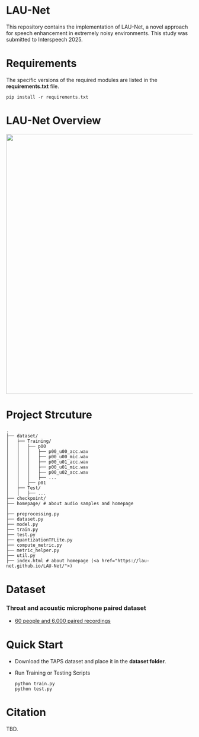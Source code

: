 # LAU-Net
This repository contains the implementation of LAU-Net, a novel approach for speech enhancement in extremely noisy environments. This study was submitted to Interspeech 2025.

# Requirements
The specific versions of the required modules are listed in the **requirements.txt** file.

    
    pip install -r requirements.txt
    

# LAU-Net Overview
<p align="center" >
	<img src="https://github.com/yonghunsong/LAU-Net/blob/main/figure.PNG" width="700">
</p>

# Project Strcuture
```
.
├── dataset/
│   ├── Training/
│   │   ├── p00
│   │   │   ├── p00_u00_acc.wav
│   │   │   ├── p00_u00_mic.wav
│   │   │   ├── p00_u01_acc.wav
│   │   │   ├── p00_u01_mic.wav
│   │   │   ├── p00_u02_acc.wav
│   │   │   ├── ...
│   │   ├── p01
│   ├── Test/
│   │   ├── ...
├── checkpoint/
├── homepage/ # about audio samples and homepage
│
├── preprocessing.py        
├── dataset.py
├── model.py
├── train.py     
├── test.py 
├── quantizationTFLite.py 
├── compute_metric.py 
├── metric_helper.py 
├── util.py
├── index.html # about homepage (<a href="https://lau-net.github.io/LAU-Net/">)
```
# Dataset
### Throat and acoustic microphone paired dataset
* <a href="http://taps.postech.ac.kr/"> 60 people and 6,000 paired recordings </a>

# Quick Start

* Download the TAPS dataset and place it in the **dataset folder**.
    
* Run Training or Testing Scripts
    ```
    python train.py
    python test.py
    ```

# Citation
TBD.
